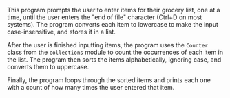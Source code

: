 This program prompts the user to enter items for their grocery list, one at a time, until the user enters the "end of file" character (Ctrl+D on most systems). The program converts each item to lowercase to make the input case-insensitive, and stores it in a list.

After the user is finished inputting items, the program uses the `Counter` class from the `collections` module to count the occurrences of each item in the list. The program then sorts the items alphabetically, ignoring case, and converts them to uppercase.

Finally, the program loops through the sorted items and prints each one with a count of how many times the user entered that item.
